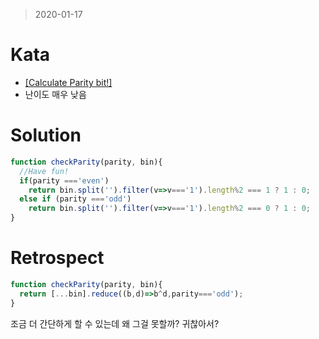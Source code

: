 > 2020-01-17
# Kata
- [[Calculate Parity bit!]](https://www.codewars.com/kata/5df261342964c80028345a0a/javascript)
- 난이도 매우 낮음 

# Solution
```javascript
function checkParity(parity, bin){
  //Have fun!
  if(parity ==='even')
    return bin.split('').filter(v=>v==='1').length%2 === 1 ? 1 : 0;
  else if (parity ==='odd')
    return bin.split('').filter(v=>v==='1').length%2 === 0 ? 1 : 0;
}
```
# Retrospect
```javascript
function checkParity(parity, bin){
  return [...bin].reduce((b,d)=>b^d,parity==='odd');
}
```
조금 더 간단하게 할 수 있는데 왜 그걸 못할까? 귀찮아서?  
